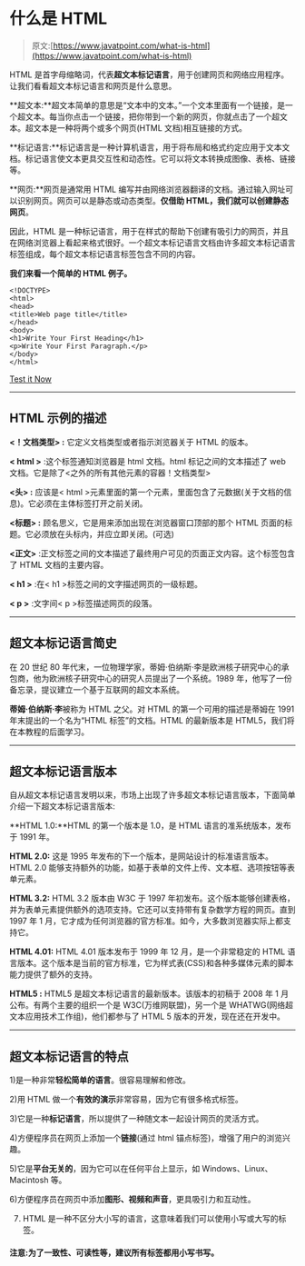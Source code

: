 # 什么是 HTML

> 原文:[https://www.javatpoint.com/what-is-html](https://www.javatpoint.com/what-is-html)

HTML 是首字母缩略词，代表**超文本标记语言**，用于创建网页和网络应用程序。让我们看看超文本标记语言和网页是什么意思。

**超文本:**超文本简单的意思是“文本中的文本。”一个文本里面有一个链接，是一个超文本。每当你点击一个链接，把你带到一个新的网页，你就点击了一个超文本。超文本是一种将两个或多个网页(HTML 文档)相互链接的方式。

**标记语言:**标记语言是一种计算机语言，用于将布局和格式约定应用于文本文档。标记语言使文本更具交互性和动态性。它可以将文本转换成图像、表格、链接等。

**网页:**网页是通常用 HTML 编写并由网络浏览器翻译的文档。通过输入网址可以识别网页。网页可以是静态或动态类型。**仅借助 HTML，我们就可以创建静态网页**。

因此，HTML 是一种标记语言，用于在样式的帮助下创建有吸引力的网页，并且在网络浏览器上看起来格式很好。一个超文本标记语言文档由许多超文本标记语言标签组成，每个超文本标记语言标签包含不同的内容。

**我们来看一个简单的 HTML 例子。**

```
<!DOCTYPE>
<html>
<head>
<title>Web page title</title>
</head>
<body>
<h1>Write Your First Heading</h1>
<p>Write Your First Paragraph.</p>
</body>
</html>

```

[Test it Now](https://www.javatpoint.com/oprweb/test.jsp?filename=htmlhtml1)

* * *

## HTML 示例的描述

**<！文档类型> :** 它定义文档类型或者指示浏览器关于 HTML 的版本。

**< html >** :这个标签通知浏览器是 html 文档。html 标记之间的文本描述了 web 文档。它是除了<之外的所有其他元素的容器！文档类型>

**<头> :** 应该是< html >元素里面的第一个元素，里面包含了元数据(关于文档的信息)。它必须在主体标签打开之前关闭。

**<标题> :** 顾名思义，它是用来添加出现在浏览器窗口顶部的那个 HTML 页面的标题。它必须放在头标内，并应立即关闭。(可选)

**<正文>** :正文标签之间的文本描述了最终用户可见的页面正文内容。这个标签包含了 HTML 文档的主要内容。

**< h1 >** :在< h1 >标签之间的文字描述网页的一级标题。

**< p >** :文字间< p >标签描述网页的段落。

* * *

## 超文本标记语言简史

在 20 世纪 80 年代末，一位物理学家，蒂姆·伯纳斯·李是欧洲核子研究中心的承包商，他为欧洲核子研究中心的研究人员提出了一个系统。1989 年，他写了一份备忘录，提议建立一个基于互联网的超文本系统。

**蒂姆·伯纳斯·李**被称为 HTML 之父。对 HTML 的第一个可用的描述是蒂姆在 1991 年末提出的一个名为“HTML 标签”的文档。HTML 的最新版本是 HTML5，我们将在本教程的后面学习。

* * *

## 超文本标记语言版本

自从超文本标记语言发明以来，市场上出现了许多超文本标记语言版本，下面简单介绍一下超文本标记语言版本:

**HTML 1.0:**HTML 的第一个版本是 1.0，是 HTML 语言的准系统版本，发布于 1991 年。

**HTML 2.0:** 这是 1995 年发布的下一个版本，是网站设计的标准语言版本。HTML 2.0 能够支持额外的功能，如基于表单的文件上传、文本框、选项按钮等表单元素。

**HTML 3.2:** HTML 3.2 版本由 W3C 于 1997 年初发布。这个版本能够创建表格，并为表单元素提供额外的选项支持。它还可以支持带有复杂数学方程的网页。直到 1997 年 1 月，它才成为任何浏览器的官方标准。如今，大多数浏览器实际上都支持它。

**HTML 4.01:** HTML 4.01 版本发布于 1999 年 12 月，是一个非常稳定的 HTML 语言版本。这个版本是当前的官方标准，它为样式表(CSS)和各种多媒体元素的脚本能力提供了额外的支持。

**HTML5 :** HTML5 是超文本标记语言的最新版本。该版本的初稿于 2008 年 1 月公布。有两个主要的组织一个是 W3C(万维网联盟)，另一个是 WHATWG(网络超文本应用技术工作组)，他们都参与了 HTML 5 版本的开发，现在还在开发中。

* * *

## 超文本标记语言的特点

1)是一种非常**轻松简单的语言**。很容易理解和修改。

2)用 HTML 做一个**有效的演示**非常容易，因为它有很多格式标签。

3)它是一种**标记语言**，所以提供了一种随文本一起设计网页的灵活方式。

4)方便程序员在网页上添加一个**链接**(通过 html 锚点标签)，增强了用户的浏览兴趣。

5)它是**平台无关的**，因为它可以在任何平台上显示，如 Windows、Linux、Macintosh 等。

6)方便程序员在网页中添加**图形、视频和声音**，更具吸引力和互动性。

7) HTML 是一种不区分大小写的语言，这意味着我们可以使用小写或大写的标签。

#### 注意:为了一致性、可读性等，建议所有标签都用小写书写。